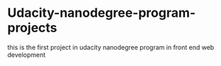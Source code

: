 # Udacity-nanodegree-program-projects
this is the first project in udacity nanodegree program in front end web development
